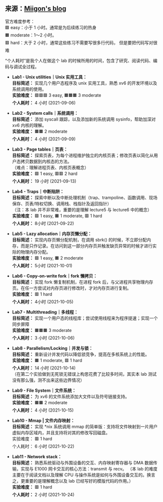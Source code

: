 ## 来源：[Miigon's blog](https://blog.miigon.net/posts/s081-ending/#lab-%E6%8C%87%E5%BC%95)

官方难度参考：  
🟩 easy：小于 1 小时。通常是为后续练习的热身  
🟧 moderate：1～2 小时。  
🟥 hard：大于 2 小时，通常这些练习不需要写很多行代码， 但是要把代码写对很难

“个人耗时”是我个人在做这个 lab 的时候所用的时间，包含了研究、阅读代码、编码与调试全过程。

-   **Lab1 - Unix utilities｜Unix 实用工具：**  
    **目标简述：** 实现几个用户态程序及 unix 实用工具，熟悉 xv6 的开发环境以及系统调用的使用。  
    **实验难度：** 🟩🟩🟩 3 easy, 🟧🟧🟧 3 moderate  
    **个人耗时：** 4 小时 (2021-09-06)
    
-   **Lab2 - System calls｜系统调用：**  
    **目标简述：** 添加 syscall 跟踪，以及添加新的系统调用 sysinfo，帮助加深对 xv6 内核的理解。  
    **实验难度：** 🟧🟧 2 moderate  
    **个人耗时：** 4 小时 (2021-09-09)
    
-   **Lab3 - Page tables｜页表：**  
    **目标简述：** 探索页表，为每个进程维护独立的内核页表；修改页表以简化从用户态拷贝数据到内核态的方法。  
    （难点：理解进程页表、内核页表概念）  
    **实验难度：** 🟩 1 easy, 🟥🟥 2 hard  
    **个人耗时：** 19 小时 (2021-09-13)
    
-   **Lab4 - Traps｜中断陷阱：**  
    **目标简述：** 探索中断以及中断处理机制（trap、trampoline、函数调用、现场保存、页表/特权切换、调用栈、栈指针及返回指针）  
    （注：本 lab 并不非常难，重要的是理解 lecture5 与 lecture6 中的概念）  
    **实验难度：** 🟩 1 easy, 🟧 1 moderate, 🟥 1 hard  
    **个人耗时：** 8小时 (2021-09-22)
    
-   **Lab5 - Lazy allocation｜内存页懒分配：**  
    **目标简述：** 实现内存页懒分配机制，在调用 sbrk() 的时候，不立即分配内存，而是只作记录。在访问到这一部分内存页并触发缺页异常的时候才进行实际的物理内存分配。  
    **实验难度：** 🟩 1 easy, 🟧 2 moderate  
    **个人耗时：** 5小时 (2021-10-01)
    
-   **Lab6 - Copy-on-write fork｜fork 懒拷贝：**  
    **目标简述：** 实现 fork 懒复制机制，在进程 fork 后，与父进程共享物理内存页。在任一方尝试对内存页进行修改时，才对内存页进行复制。  
    **实验难度：** 🟥 1 hard  
    **个人耗时：** 4小时 (2021-10-05)
    
-   **Lab7 - Multithreading｜多线程：**  
    **目标简述：** 实现一个用户态的线程库；尝试使用线程来为程序提速；实现一个同步屏障  
    **实验难度：** 🟧🟧🟧 3 moderate  
    **个人耗时：** 3 小时 (2021-10-06)
    
-   **Lab8 - Parallelism/Locking｜并发与锁：**  
    **目标简述：** 重新设计并发代码以降低锁竞争，提高在多核系统上的性能。  
    **实验难度：** 🟧 1 moderate, 🟥 1 hard  
    **个人耗时：** 14 小时 (2021-10-14)  
    （在第二个实验做到无死锁无错误上构思花费了比较多时间，其实本 lab 测试没有那么强，测不出来这些边界情况）
    
-   **Lab9 - File System｜文件系统：**  
    **目标简述：** 为 xv6 的文件系统添加大文件以及符号链接支持。  
    **实验难度：** 🟧🟧 2 moderate  
    **个人耗时：** 4 小时 (2021-10-15)
    
-   **Lab10 - Mmap | 文件内存映射：**  
    **目标简述：** 实现 \*nix 系统调用 mmap 的简单版：支持将文件映射到一片用户虚拟内存区域内，并且支持将对其的修改写回磁盘。  
    实验难度： 🟥 1 hard  
    个人耗时： 6 小时 (2021-10-22)
    
-   **Lab11 - Network stack：**  
    **目标简述：** 熟悉系统驱动与外围设备的交互、内存映射寄存器与 DMA 数据传输，实现与 E1000 网卡交互的核心方法：transmit 与 recv。 （本 lab 的难度主要在于阅读文档以及理解 CPU 与操作系统是如何与外围设备交互的。换言之，更重要的是理解概念以及 lab 已经写好的模版代码的作用。）  
    **实验难度：** 🟥 1 hard  
    **个人耗时：** 2 小时 (2021-10-24)